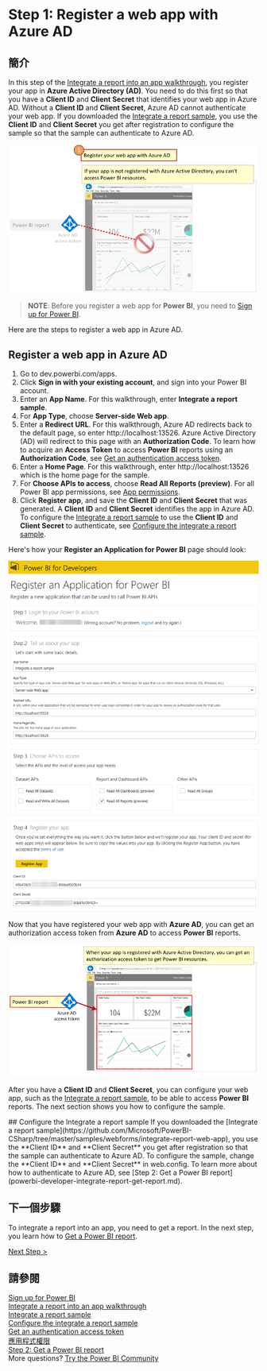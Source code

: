 <properties
   pageTitle="Register a web app with Azure AD"
   description="Register a web app with Azure AD"
   services="powerbi"
   documentationCenter=""
   authors="guyinacube"
   manager="mblythe"
   backup=""
   editor=""
   tags=""
   qualityFocus="monitoring"
   qualityDate=""/>

<tags
   ms.service="powerbi"
   ms.devlang="NA"
   ms.topic="get-started-article"
   ms.tgt_pltfrm="NA"
   ms.workload="powerbi"
   ms.date="08/23/2016"
   ms.author="asaxton"/>

# Step 1: Register a web app with Azure AD

## 簡介

In this step of the <bpt id="p1">[</bpt>Integrate a report into an app walkthrough<ept id="p1">](powerbi-developer-integrate-report.md)</ept>, you register your app in <bpt id="p2">**</bpt>Azure Active Directory (AD)<ept id="p2">**</ept>. You need to do this first so that you have a <bpt id="p1">**</bpt>Client ID<ept id="p1">**</ept> and <bpt id="p2">**</bpt>Client Secret<ept id="p2">**</ept> that identifies your web app in Azure AD. Without a <bpt id="p1">**</bpt>Client ID<ept id="p1">**</ept> and <bpt id="p2">**</bpt>Client Secret<ept id="p2">**</ept>, Azure AD cannot authenticate your web app. If you downloaded the <bpt id="p1">[</bpt>Integrate a report sample<ept id="p1">](https://github.com/Microsoft/PowerBI-CSharp/tree/master/samples/webforms/integrate-report-web-app)</ept>, you use the <bpt id="p2">**</bpt>Client ID<ept id="p2">**</ept> and <bpt id="p3">**</bpt>Client Secret<ept id="p3">**</ept> you get after registration to configure the sample so that the sample can authenticate to Azure AD.

![](media\powerbi-developer-integrate-report\integrate-report-step1a.png)

><bpt id="p1">**</bpt>NOTE<ept id="p1">**</ept>: Before you register a web app for <bpt id="p2">**</bpt>Power BI<ept id="p2">**</ept>, you need to <bpt id="p3">[</bpt>Sign up for Power BI<ept id="p3">](powerbi-admin-free-with-custom-azure-directory.md)</ept>.

Here are the steps to register a web app in Azure AD.

## Register a web app in Azure AD

1. Go to dev.powerbi.com/apps.
2. Click <bpt id="p1">**</bpt>Sign in with your existing account<ept id="p1">**</ept>, and sign into your Power BI account.
3. Enter an <bpt id="p1">**</bpt>App Name<ept id="p1">**</ept>. For this walkthrough, enter <bpt id="p1">**</bpt>Integrate a report sample<ept id="p1">**</ept>.
4. For <bpt id="p1">**</bpt>App Type<ept id="p1">**</ept>, choose <bpt id="p2">**</bpt>Server-side Web app<ept id="p2">**</ept>.
5. Enter a <bpt id="p1">**</bpt>Redirect URL<ept id="p1">**</ept>. For this walkthrough, Azure AD redirects back to the default page, so enter http://localhost:13526. Azure Active Directory (AD) will redirect to this page with an <bpt id="p1">**</bpt>Authorization Code<ept id="p1">**</ept>. To learn how to acquire an <bpt id="p1">**</bpt>Access Token<ept id="p1">**</ept> to access <bpt id="p2">**</bpt>Power BI<ept id="p2">**</ept> reports using an <bpt id="p3">**</bpt>Authorization Code<ept id="p3">**</ept>, see <bpt id="p4">[</bpt>Get an authentication access token<ept id="p4">](powerbi-developer-integrate-report-get-report.md#get-token)</ept>.
6. Enter a <bpt id="p1">**</bpt>Home Page<ept id="p1">**</ept>. For this walkthrough, enter http://localhost:13526 which is the home page for the sample.
7. For <bpt id="p1">**</bpt>Choose APIs to access<ept id="p1">**</ept>, choose <bpt id="p2">**</bpt>Read All Reports (preview)<ept id="p2">**</ept>. For all Power BI app permissions, see <bpt id="p1">[</bpt>App permissions<ept id="p1">](powerbi-developer-power-bi-permissions.md)</ept>.
7. Click <bpt id="p1">**</bpt>Register app<ept id="p1">**</ept>, and save the <bpt id="p2">**</bpt>Client ID<ept id="p2">**</ept> and <bpt id="p3">**</bpt>Client Secret<ept id="p3">**</ept> that was generated. A <bpt id="p1">**</bpt>Client ID<ept id="p1">**</ept> and <bpt id="p2">**</bpt>Client Secret<ept id="p2">**</ept> identifies the app in Azure AD. To configure the <bpt id="p1">[</bpt>Integrate a report sample<ept id="p1">](https://github.com/Microsoft/PowerBI-CSharp/tree/master/samples/webforms/integrate-report-web-app)</ept> to use the <bpt id="p2">**</bpt>Client ID<ept id="p2">**</ept> and <bpt id="p3">**</bpt>Client Secret<ept id="p3">**</ept> to authenticate, see <bpt id="p4">[</bpt>Configure the integrate a report sample<ept id="p4">](powerbi-developer-integrate-report-register.md#configure-sample)</ept>.

Here's how your <bpt id="p1">**</bpt>Register an Application for Power BI<ept id="p1">**</ept> page should look:

![](media\powerbi-developer-integrate-report\register-app.png)

Now that you have registered your web app with <bpt id="p1">**</bpt>Azure AD<ept id="p1">**</ept>, you can get an authorization access token from <bpt id="p2">**</bpt>Azure AD<ept id="p2">**</ept> to access <bpt id="p3">**</bpt>Power BI<ept id="p3">**</ept> reports.

![](media\powerbi-developer-integrate-report\integrate-report-step1b.png)

After you have a <bpt id="p1">**</bpt>Client ID<ept id="p1">**</ept> and <bpt id="p2">**</bpt>Client Secret<ept id="p2">**</ept>, you can configure your web app, such as the <bpt id="p3">[</bpt>Integrate a report sample<ept id="p3">](https://github.com/Microsoft/PowerBI-CSharp/tree/master/samples/webforms/integrate-report-web-app)</ept>, to be able to access <bpt id="p4">**</bpt>Power BI<ept id="p4">**</ept> reports. The next section shows you how to configure the sample.

<a name="configure-sample"/>
## Configure the Integrate a report sample
If you downloaded the <bpt id="p1">[</bpt>Integrate a report sample<ept id="p1">](https://github.com/Microsoft/PowerBI-CSharp/tree/master/samples/webforms/integrate-report-web-app)</ept>, you use the <bpt id="p2">**</bpt>Client ID<ept id="p2">**</ept> and <bpt id="p3">**</bpt>Client Secret<ept id="p3">**</ept> you get after registration so that the sample can authenticate to Azure AD. To configure the sample, change the <bpt id="p1">**</bpt>Client ID<ept id="p1">**</ept> and <bpt id="p2">**</bpt>Client Secret<ept id="p2">**</ept> in web.config. To learn more about how to authenticate to Azure AD, see <bpt id="p1">[</bpt>Step 2: Get a Power BI report<ept id="p1">](powerbi-developer-integrate-report-get-report.md)</ept>.

## 下一個步驟

To integrate a report into an app, you need to get a report. In the next step, you learn how to <bpt id="p1">[</bpt>Get a Power BI report<ept id="p1">](powerbi-developer-integrate-report-get-report.md)</ept>.

[Next Step &gt;](powerbi-developer-integrate-report-get-report.md)

## 請參閱

[Sign up for Power BI](powerbi-admin-free-with-custom-azure-directory.md)  
[Integrate a report into an app walkthrough](powerbi-developer-integrate-report.md)  
[Integrate a report sample](https://github.com/Microsoft/PowerBI-CSharp/tree/master/samples/webforms/integrate-report-web-app)  
[Configure the integrate a report sample](powerbi-developer-integrate-report-register.md#configure-sample)  
[Get an authentication access token](powerbi-developer-integrate-report-get-report.md#get-token)  
[應用程式權限](powerbi-developer-power-bi-permissions.md)  
[Step 2: Get a Power BI report](powerbi-developer-integrate-report-get-report.md)  
More questions? [Try the Power BI Community](http://community.powerbi.com/)
